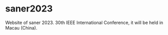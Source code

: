 # saner2023
Website of saner 2023. 30th IEEE International Conference, it will be held in Macau (China).
